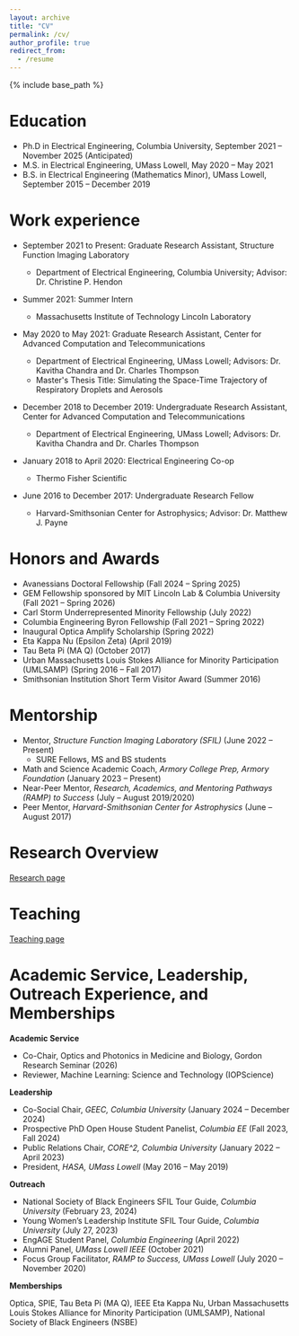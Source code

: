 ```yaml
---
layout: archive
title: "CV"
permalink: /cv/
author_profile: true
redirect_from:
  - /resume
---
```


{% include base_path %}

Education
======
* Ph.D in Electrical Engineering, Columbia University, September 2021 – November 2025 (Anticipated)
* M.S. in Electrical Engineering, UMass Lowell, May 2020 – May 2021 
* B.S. in Electrical Engineering (Mathematics Minor), UMass Lowell, September 2015 – December 2019


Work experience
======
* September 2021 to Present: Graduate Research Assistant, Structure Function Imaging Laboratory
  * Department of Electrical Engineering, Columbia University; Advisor: Dr. Christine P. Hendon	

* Summer 2021: Summer Intern
  * Massachusetts Institute of Technology Lincoln Laboratory
  
* May 2020 to May 2021: Graduate Research Assistant, Center for Advanced Computation and Telecommunications
  * Department of Electrical Engineering, UMass Lowell; Advisors: Dr. Kavitha Chandra and Dr. Charles Thompson
  * Master's Thesis Title: Simulating the Space-Time Trajectory of Respiratory Droplets and Aerosols

* December 2018 to December 2019: Undergraduate Research Assistant, Center for Advanced Computation and Telecommunications
  * Department of Electrical Engineering, UMass Lowell; Advisors: Dr. Kavitha Chandra and Dr. Charles Thompson

* January 2018 to April 2020: Electrical Engineering Co-op
  * Thermo Fisher Scientific					         			         

* June 2016 to December 2017: Undergraduate Research Fellow 
  * Harvard-Smithsonian Center for Astrophysics; Advisor: Dr. Matthew J. Payne			      					        



Honors and Awards
======
*	Avanessians Doctoral Fellowship (Fall 2024 – Spring 2025)
*	GEM Fellowship sponsored by MIT Lincoln Lab & Columbia University (Fall 2021 – Spring 2026)
*	Carl Storm Underrepresented Minority Fellowship (July 2022)
*	Columbia Engineering Byron Fellowship (Fall 2021 – Spring 2022)
*	Inaugural Optica Amplify Scholarship (Spring 2022)
*	Eta Kappa Nu (Epsilon Zeta) (April 2019)
*	Tau Beta Pi (MA Q) (October 2017)
*	Urban Massachusetts Louis Stokes Alliance for Minority Participation (UMLSAMP) (Spring 2016 – Fall 2017) 
*	Smithsonian Institution Short Term Visitor Award (Summer 2016)

Mentorship
=====
* Mentor, *Structure Function Imaging Laboratory (SFIL)* (June 2022 – Present)
  * SURE Fellows, MS and BS students
* Math and Science Academic Coach, *Armory College Prep, Armory Foundation* (January 2023 – Present) 
* Near-Peer Mentor, *Research, Academics, and Mentoring Pathways (RAMP) to Success* (July – August 2019/2020)
* Peer Mentor, *Harvard-Smithsonian Center for Astrophysics*	(June – August 2017)



Research Overview
======
[Research page](https://ari-jpg.github.io/research/)

Teaching
======
[Teaching page](https://ari-jpg.github.io/teaching/)

  
Academic Service, Leadership, Outreach Experience, and Memberships 
======
**Academic Service**
  *	Co-Chair, Optics and Photonics in Medicine and Biology, Gordon Research Seminar (2026)
  *	Reviewer, Machine Learning: Science and Technology (IOPScience)

**Leadership**
  * Co-Social Chair, *GEEC, Columbia University* (January 2024 – December 2024) 
  * Prospective PhD Open House Student Panelist, *Columbia EE* (Fall 2023, Fall 2024)
  * Public Relations Chair, *CORE^2, Columbia University*	(January 2022 – April 2023) 
  * President, *HASA, UMass Lowell* (May 2016 – May 2019)

**Outreach**
  * National Society of Black Engineers SFIL Tour Guide, *Columbia University* (February 23, 2024)	       
  * Young Women’s Leadership Institute SFIL Tour Guide, *Columbia University*	(July 27, 2023)	       
  * EngAGE Student Panel, *Columbia Engineering* (April 2022)
  * Alumni Panel, *UMass Lowell IEEE*	(October 2021)
  * Focus Group Facilitator, *RAMP to Success, UMass Lowell* (July 2020 – November 2020)

**Memberships**

Optica, SPIE, Tau Beta Pi (MA Q), IEEE Eta Kappa Nu, Urban Massachusetts Louis Stokes Alliance for Minority Participation (UMLSAMP), National Society of Black Engineers (NSBE)






